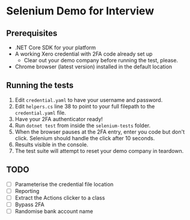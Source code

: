 # Selenium Demo for Interview

## Prerequisites

* .NET Core SDK for your platform
* A working Xero credential with 2FA code already set up
  * Clear out your demo company before running the test, please.
* Chrome browser (latest version) installed in the default location

## Running the tests

1. Edit `credential.yaml` to have your username and password.
1. Edit `helpers.cs` line 38 to point to your full filepath to the `credential.yaml` file.
1. Have your 2FA authenticator ready!
1. Run `dotnet test` from inside the `selenium-tests` folder.
1. When the browser pauses at the 2FA entry, enter you code but don't click. Selenium should handle the click after 10 seconds.
1. Results visible in the console.
1. The test suite will attempt to reset your demo company in teardown.

## TODO

* [ ] Parameterise the credential file location
* [ ] Reporting
* [ ] Extract the Actions clicker to a class
* [ ] Bypass 2FA
* [ ] Randomise bank account name
